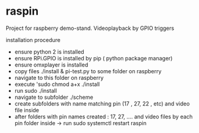# raspin
Project for raspberry demo-stand. Videoplayback by GPIO triggers

installation procedure
* ensure  python 2 is installed
* ensure RPi.GPIO is installed by pip ( python package manager)
* ensure omxplayer is installed
* copy files ./install & pi-test.py to some folder on raspberry
* navigate to this folder on raspberry
* execute 'sudo chmod a+x ./install
* run sudo ./install
* navigate to subfolder ./scheme
* create subfolders with name matching pin (17 , 27,  22 , etc) and video file inside 
* after folders with pin names created : 17, 27, ....
  and video files by each pin folder inside -> run sudo systemctl restart raspin
    

